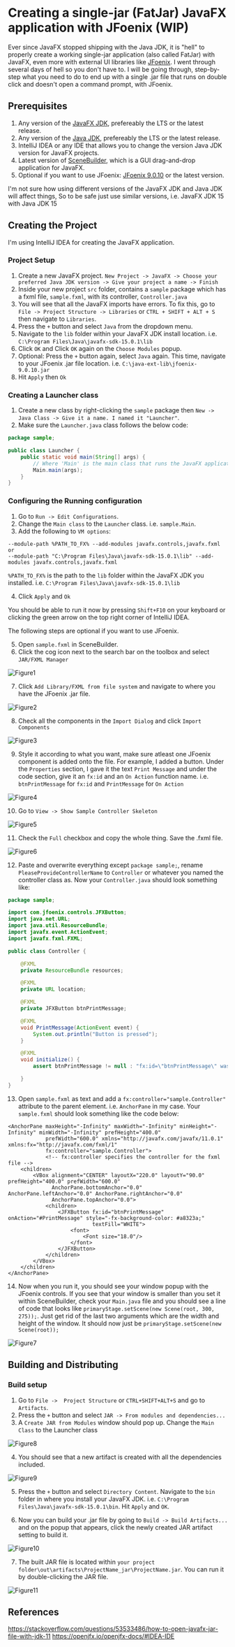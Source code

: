 # Creating a single-jar (FatJar) JavaFX application with JFoenix (WIP)

Ever since JavaFX stopped shipping with the Java JDK, it is "hell" to properly create a working single-jar application (also called FatJar) with JavaFX, even more with external UI libraries like [JFoenix](https://github.com/jfoenixadmin/JFoenix). I went through several days of hell so you don't have to. I will be going through, step-by-step what you need to do to end up with a single .jar file that runs on double click and doesn't open a command prompt, with JFoenix.

## Prerequisites

1. Any version of the [JavaFX JDK](https://gluonhq.com/products/javafx/), prefereably the LTS or the latest release.
2. Any version of the [Java JDK](https://www.oracle.com/java/technologies/javase-downloads.html), prefereably the LTS or the latest release.
3. IntelliJ IDEA or any IDE that allows you to change the version Java JDK version for JavaFX projects.
4. Latest version of [SceneBuilder](https://gluonhq.com/products/scene-builder/#download), which is a GUI drag-and-drop application for JavaFX.
5. Optional if you want to use JFoenix: [JFoenix 9.0.10](https://github.com/jfoenixadmin/JFoenix) or the latest version.

I'm not sure how using different versions of the JavaFX JDK and Java JDK will affect things, So to be safe just use similar versions, i.e. JavaFX JDK 15 with Java JDK 15

## Creating the Project

I'm using IntelliJ IDEA for creating the JavaFX application.

### Project Setup

1. Create a new JavaFX project. `New Project -> JavaFX -> Choose your preferred Java JDK version -> Give your project a name -> Finish`
2. Inside your new project `src` folder, contains a `sample` package which has a fxml file, `sample.fxml`, with its controller, `Controller.java`
3. You will see that all the JavaFX imports have errors. To fix this, go to `File -> Project Structure -> Libraries` or `CTRL + SHIFT + ALT + S` then navigate to `Libraries`.
4. Press the `+` button and select `Java` from the dropdown menu.
5. Navigate to the `lib` folder within your JavaFX JDK install location. i.e. `C:\Program Files\Java\javafx-sdk-15.0.1\lib`
6. Click `OK` and Click `OK` again on the `Choose Modules` popup.
7. Optional: Press the `+` button again, select `Java` again. This time, navigate to your JFoenix .jar file location. i.e. `C:\java-ext-lib\jfoenix-9.0.10.jar`
8. Hit `Apply` then `Ok`

### Creating a Launcher class

1. Create a new class by right-clicking the `sample` package then `New -> Java Class -> Give it a name. I named it "Launcher"`.
2. Make sure the `Launcher.java` class follows the below code:
```java
package sample;

public class Launcher {
    public static void main(String[] args) {
        // Where 'Main' is the main class that runs the JavaFX application, in our case it is 'Main.java'
        Main.main(args);
    }
}
```

### Configuring the Running configuration

1. Go to `Run -> Edit Configurations`.
2. Change the `Main class` to the `Launcher` class. i.e. `sample.Main`.
3. Add the following to `VM options`:
```
--module-path %PATH_TO_FX% --add-modules javafx.controls,javafx.fxml
or
--module-path "C:\Program Files\Java\javafx-sdk-15.0.1\lib" --add-modules javafx.controls,javafx.fxml
```
`%PATH_TO_FX%` is the path to the `lib` folder within the JavaFX JDK you installed. i.e. `C:\Program Files\Java\javafx-sdk-15.0.1\lib`

4. Click `Apply` and `Ok`

You should be able to run it now by pressing `Shift+F10` on your keyboard or clicking the green arrow on the top right corner of IntelliJ IDEA.

The following steps are optional if you want to use JFoenix.

5. Open `sample.fxml` in SceneBuilder.
6. Click the cog icon next to the search bar on the toolbox and select `JAR/FXML Manager`

![Figure1](https://i.imgur.com/cI46P8S.png)

7. Click `Add Library/FXML from file system` and navigate to where you have the JFoenix .jar file.

![Figure2](https://i.imgur.com/Ou7TpFQ.png)

8. Check all the components in the `Import Dialog` and click `Import Components`

![Figure3](https://i.imgur.com/XWDr0I3.png)

9. Style it according to what you want, make sure atleast one JFoenix component is added onto the file. For example, I added a button. Under the `Properties` section, I gave it the text `Print Message` and under the code section, give it an `fx:id` and an `On Action` function name. i.e. `btnPrintMessage` for `fx:id` and `PrintMessage` for `On Action`

![Figure4](https://i.imgur.com/TmD5CD4.png)

10. Go to `View -> Show Sample Controller Skeleton`

![Figure5](https://i.imgur.com/8zC8WEq.png)

11. Check the `Full` checkbox and copy the whole thing. Save the .fxml file.

![Figure6](https://i.imgur.com/PdAlir2.png)

12. Paste and overwrite everything except `package sample;`, rename `PleaseProvideControllerName` to `Controller` or whatever you named the controller class as. Now your `Controller.java` should look something like:

```java
package sample;

import com.jfoenix.controls.JFXButton;
import java.net.URL;
import java.util.ResourceBundle;
import javafx.event.ActionEvent;
import javafx.fxml.FXML;

public class Controller {

    @FXML
    private ResourceBundle resources;

    @FXML
    private URL location;

    @FXML
    private JFXButton btnPrintMessage;

    @FXML
    void PrintMessage(ActionEvent event) {
        System.out.println("Button is pressed");
    }

    @FXML
    void initialize() {
        assert btnPrintMessage != null : "fx:id=\"btnPrintMessage\" was not injected: check your FXML file 'sample.fxml'.";

    }
}
```

13. Open `sample.fxml` as text and add a `fx:controller="sample.Controller"` attribute to the parent element. i.e. `AnchorPane` in my case. Your `sample.fxml` should look something like the code below:

```fxml
<AnchorPane maxHeight="-Infinity" maxWidth="-Infinity" minHeight="-Infinity" minWidth="-Infinity" prefHeight="400.0"
            prefWidth="600.0" xmlns="http://javafx.com/javafx/11.0.1" xmlns:fx="http://javafx.com/fxml/1"
            fx:controller="sample.Controller">
            <!-- fx:controller specifies the controller for the fxml file -->
    <children>
        <VBox alignment="CENTER" layoutX="220.0" layoutY="90.0" prefHeight="400.0" prefWidth="600.0"
              AnchorPane.bottomAnchor="0.0" AnchorPane.leftAnchor="0.0" AnchorPane.rightAnchor="0.0"
              AnchorPane.topAnchor="0.0">
            <children>
                <JFXButton fx:id="btnPrintMessage" onAction="#PrintMessage" style="-fx-background-color: #a8323a;"
                           textFill="WHITE">
                    <font>
                        <Font size="18.0"/>
                    </font>
                </JFXButton>
            </children>
        </VBox>
    </children>
</AnchorPane>
```

14. Now when you run it, you should see your window popup with the JFoenix controls. If you see that your window is smaller than you set it within SceneBuilder, check your `Main.java` file and you should see a line of code that looks like `primaryStage.setScene(new Scene(root, 300, 275));`. Just get rid of the last two arguments which are the width and height of the window. It should now just be `primaryStage.setScene(new Scene(root));`

![Figure7](https://i.imgur.com/cIUXn81.png)

## Building and Distributing

### Build setup

1. Go to `File ->  Project Structure` or `CTRL+SHIFT+ALT+S` and go to `Artifacts`.
2. Press the `+` button and select `JAR -> From modules and dependencies...`
3. A `Create JAR from Modules` window should pop up. Change the `Main Class` to the Launcher class

![Figure8](https://i.imgur.com/45TXfE4.png)

4. You should see that a new artifact is created with all the dependencies included.

![Figure9](https://i.imgur.com/vyqHxMV.png)

5. Press the `+` button and select `Directory Content`. Navigate to the `bin` folder in where you install your JavaFX JDK. i.e. `C:\Program Files\Java\javafx-sdk-15.0.1\bin`. Hit `Apply` and `OK`.

6. Now you can build your .jar file by going to `Build -> Build Artifacts...` and on the popup that appears, click the newly created JAR artifact setting to build it.

![Figure10](https://i.imgur.com/ymXJz9H.png)

7. The built JAR file is located within `your project folder\out\artifacts\ProjectName_jar\ProjectName.jar`. You can run it by double-clicking the JAR file.

![Figure11](https://i.imgur.com/eeEDO8p.png)

## References
https://stackoverflow.com/questions/53533486/how-to-open-javafx-jar-file-with-jdk-11
https://openjfx.io/openjfx-docs/#IDEA-IDE
